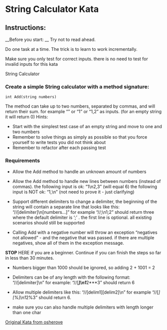 # String Calculator Kata

## Instructions:

__Before you start: __
Try not to read ahead.

Do one task at a time. The trick is to learn to work incrementally.

Make sure you only test for correct inputs. there is no need to test for invalid inputs for this kata

String Calculator

### Create a simple String calculator with a method signature:
```
int Add(string numbers)
```

The method can take up to two numbers, separated by commas, and will return their sum. 
for example “” or “1” or “1,2” as inputs.
(for an empty string it will return 0) 
Hints:

 - Start with the simplest test case of an empty string and move to one and two numbers
 - Remember to solve things as simply as possible so that you force yourself to write tests you did not think about
 - Remember to refactor after each passing test

### Requirements
- Allow the Add method to handle an unknown amount of numbers

- Allow the Add method to handle new lines between numbers (instead of commas).
  the following input is ok: “1\n2,3” (will equal 6)
  the following input is NOT ok: “1,\n” (not need to prove it - just clarifying)

- Support different delimiters
  to change a delimiter, the beginning of the string will contain a separate line that looks like this: “//[delimiter]\n[numbers…]” for example “//;\n1;2” should return three where the default delimiter is ‘;’ .
  the first line is optional. all existing scenarios should still be supported

- Calling Add with a negative number will throw an exception “negatives not allowed” - and the negative that was passed. 
  if there are multiple negatives, show all of them in the exception message.

__STOP__ HERE if you are a beginner. Continue if you can finish the steps so far in less than 30 minutes.

- Numbers bigger than 1000 should be ignored, so adding 2 + 1001 = 2

- Delimiters can be of any length with the following format: “//[delimiter]\n” for example: “//[***]\n1***2***3” should return 6

- Allow multiple delimiters like this: “//[delim1][delim2]\n” for example “//[*][%]\n1*2%3” should return 6.

- make sure you can also handle multiple delimiters with length longer than one char

[Original Kata from osherove](https://osherove.com/tdd-kata-1/)